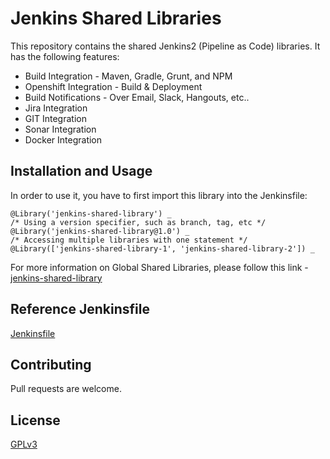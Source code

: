 # Jenkins Shared Libraries

This repository contains the shared Jenkins2 (Pipeline as Code) libraries. It has the following features:

* Build Integration - Maven, Gradle, Grunt, and NPM 
* Openshift Integration - Build & Deployment
* Build Notifications - Over Email, Slack, Hangouts, etc..
* Jira Integration
* GIT Integration
* Sonar Integration
* Docker Integration

## Installation and  Usage
In order to use it, you have to first import this library into the Jenkinsfile:

```
@Library('jenkins-shared-library') _
/* Using a version specifier, such as branch, tag, etc */
@Library('jenkins-shared-library@1.0') _
/* Accessing multiple libraries with one statement */
@Library(['jenkins-shared-library-1', 'jenkins-shared-library-2']) _
```
For more information on Global Shared Libraries, please follow this link - [jenkins-shared-library](https://jenkins.io/doc/book/pipeline/shared-libraries/)

## Reference Jenkinsfile
[Jenkinsfile](https://github.com/vijayg92/jenkins-shared-libraries/blob/master/Jenkinsfile) 

## Contributing
Pull requests are welcome.

## License
[GPLv3](https://en.wikipedia.org/wiki/GNU_General_Public_License) 
